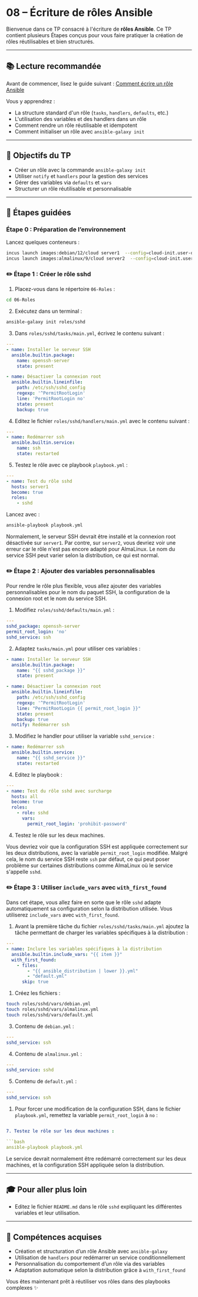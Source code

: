 # 08 – Écriture de rôles Ansible

Bienvenue dans ce TP consacré à l'écriture de **rôles Ansible**. Ce TP contient
plusieurs Étapes conçus pour vous faire pratiquer la création de rôles
réutilisables et bien structurés.

---

## 📚 Lecture recommandée

Avant de commencer, lisez le guide suivant : [Comment écrire un rôle
Ansible](https://blog.stephane-robert.info/docs/infra-as-code/gestion-de-configuration/ansible/ecrire-roles/)

Vous y apprendrez :

* La structure standard d'un rôle (`tasks`, `handlers`, `defaults`, etc.)
* L'utilisation des variables et des handlers dans un rôle
* Comment rendre un rôle réutilisable et idempotent
* Comment initialiser un rôle avec `ansible-galaxy init`

---

## 🧪 Objectifs du TP

* Créer un rôle avec la commande `ansible-galaxy init`
* Utiliser `notify` et `handlers` pour la gestion des services
* Gérer des variables via `defaults` et `vars`
* Structurer un rôle réutilisable et personnalisable

---

## 📝 Étapes guidées

### Étape 0 : Préparation de l’environnement

Lancez quelques conteneurs :

```bash
incus launch images:debian/12/cloud server1  --config=cloud-init.user-data="$(cat ../cloud-config.yaml)"
incus launch images:almalinux/9/cloud server2  --config=cloud-init.user-data="$(cat ../cloud-config.yaml)"
```

### ✏️ Étape 1 : Créer le rôle sshd

1. Placez-vous dans le répertoire `06-Roles` :

```bash
cd 06-Roles
```

2. Exécutez dans un terminal :

```bash
ansible-galaxy init roles/sshd
```

3. Dans `roles/sshd/tasks/main.yml`, écrivez le contenu suivant :

```yaml
---
- name: Installer le serveur SSH
  ansible.builtin.package:
    name: openssh-server
    state: present

- name: Désactiver la connexion root
  ansible.builtin.lineinfile:
    path: /etc/ssh/sshd_config
    regexp: '^PermitRootLogin'
    line: 'PermitRootLogin no'
    state: present
    backup: true
```

4. Editez le fichier `roles/sshd/handlers/main.yml` avec le contenu suivant :

```yaml
---
- name: Redémarrer ssh
  ansible.builtin.service:
    name: ssh
    state: restarted
```

5. Testez le rôle avec ce playbook `playbook.yml` :

```yaml
---
- name: Test du rôle sshd
  hosts: server1
  become: true
  roles:
    - sshd
```

Lancez avec :

```bash
ansible-playbook playbook.yml
```

Normalement, le serveur SSH devrait être installé et la connexion root
désactivée sur `server1`. Par contre, sur `server2`, vous devriez voir une erreur
car le rôle n'est pas encore adapté pour AlmaLinux. Le nom du service SSH
peut varier selon la distribution, ce qui est normal.

### ✏️ Étape 2 : Ajouter des variables personnalisables

Pour rendre le rôle plus flexible, vous allez ajouter des variables
personnalisables pour le nom du paquet SSH, la configuration de la connexion
root et le nom du service SSH.

1. Modifiez `roles/sshd/defaults/main.yml` :

```yaml
---
sshd_package: openssh-server
permit_root_login: 'no'
sshd_service: ssh
```

2. Adaptez `tasks/main.yml` pour utiliser ces variables :

```yaml
- name: Installer le serveur SSH
  ansible.builtin.package:
    name: "{{ sshd_package }}"
    state: present

- name: Désactiver la connexion root
  ansible.builtin.lineinfile:
    path: /etc/ssh/sshd_config
    regexp: '^PermitRootLogin'
    line: "PermitRootLogin {{ permit_root_login }}"
    state: present
    backup: true
  notify: Redémarrer ssh
```

3. Modifiez le handler pour utiliser la variable `sshd_service` :

```yaml
- name: Redémarrer ssh
  ansible.builtin.service:
    name: "{{ sshd_service }}"
    state: restarted
```

4. Editez le playbook :

```yaml
---
- name: Test du rôle sshd avec surcharge
  hosts: all
  become: true
  roles:
    - role: sshd
      vars:
        permit_root_login: 'prohibit-password'
```

4. Testez le rôle sur les deux machines.

Vous devriez voir que la configuration SSH est appliquée correctement sur les
deux distributions, avec la variable `permit_root_login` modifiée.
Malgré cela, le nom du service SSH reste `ssh` par défaut, ce qui peut poser
problème sur certaines distributions comme AlmaLinux où le service s'appelle
`sshd`.

### ✏️ Étape 3 : Utiliser `include_vars` avec `with_first_found`

Dans cet étape, vous allez faire en sorte que le rôle `sshd` adapte
automatiquement sa configuration selon la distribution utilisée. Vous utiliserez
`include_vars` avec `with_first_found`.

1. Avant la première tâche du fichier `roles/sshd/tasks/main.yml` ajoutez la
   tâche permettant de charger les variables spécifiques à la distribution :

```yaml
---
- name: Inclure les variables spécifiques à la distribution
  ansible.builtin.include_vars: "{{ item }}"
  with_first_found:
    - files:
        - "{{ ansible_distribution | lower }}.yml"
        - "default.yml"
      skip: true
```

1. Créez les fichiers :

```bash
touch roles/sshd/vars/debian.yml
touch roles/sshd/vars/almalinux.yml
touch roles/sshd/vars/default.yml
```

3. Contenu de `debian.yml` :

```yaml
---
sshd_service: ssh
```

4. Contenu de `almalinux.yml` :

```yaml
---
sshd_service: sshd
```

5. Contenu de `default.yml` :

```yaml
---
sshd_service: ssh
```

1. Pour forcer une modification de la configuration SSH, dans le fichier
   `playbook.yml`, remettez la variable `permit_root_login` à `no` :

```yaml

7. Testez le rôle sur les deux machines :

```bash
ansible-playbook playbook.yml
```

Le service devrait normalement être redémarré correctement sur les deux
machines, et la configuration SSH appliquée selon la distribution.

---

## 🎓 Pour aller plus loin

* Editez le fichier `README.md` dans le rôle `sshd` expliquant les
  différentes variables et leur utilisation.

---

## 🎯 Compétences acquises

* Création et structuration d’un rôle Ansible avec `ansible-galaxy`
* Utilisation de `handlers` pour redémarrer un service conditionnellement
* Personnalisation du comportement d’un rôle via des variables
* Adaptation automatique selon la distribution grâce à `with_first_found`

Vous êtes maintenant prêt à réutiliser vos rôles dans des playbooks complexes ✨
